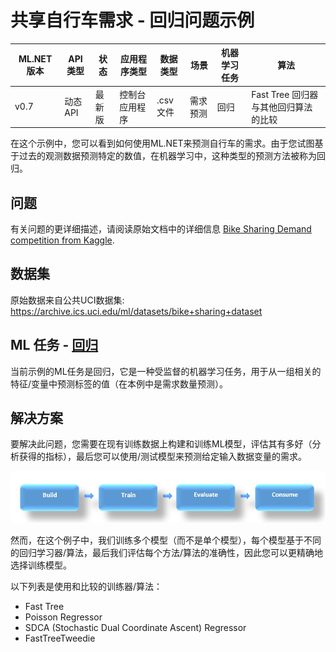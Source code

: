 # 共享自行车需求 - 回归问题示例

| ML.NET 版本 | API 类型          | 状态                        | 应用程序类型    | 数据类型 | 场景            | 机器学习任务                   | 算法                  |
|----------------|-------------------|-------------------------------|-------------|-----------|---------------------|---------------------------|-----------------------------|
| v0.7 | 动态 API |最新版 | 控制台应用程序 | .csv 文件 | 需求预测 | 回归 | Fast Tree 回归器与其他回归算法的比较|

在这个示例中，您可以看到如何使用ML.NET来预测自行车的需求。由于您试图基于过去的观测数据预测特定的数值，在机器学习中，这种类型的预测方法被称为回归。

## 问题

有关问题的更详细描述，请阅读原始文档中的详细信息 [
Bike Sharing Demand competition from Kaggle](https://www.kaggle.com/c/bike-sharing-demand).

## 数据集
原始数据来自公共UCI数据集:
https://archive.ics.uci.edu/ml/datasets/bike+sharing+dataset


## ML 任务 - [回归](https://docs.microsoft.com/en-us/dotnet/machine-learning/resources/tasks#regression)

当前示例的ML任务是回归，它是一种受监督的机器学习任务，用于从一组相关的特征/变量中预测标签的值（在本例中是需求数量预测）。

## 解决方案

要解决此问题，您需要在现有训练数据上构建和训练ML模型，评估其有多好（分析获得的指标），最后您可以使用/测试模型来预测给定输入数据变量的需求。

![Build -> Train -> Evaluate -> Consume](../shared_content/modelpipeline.png)

然而，在这个例子中，我们训练多个模型（而不是单个模型），每个模型基于不同的回归学习器/算法，最后我们评估每个方法/算法的准确性，因此您可以更精确地选择训练模型。

以下列表是使用和比较的训练器/算法：

- Fast Tree
- Poisson Regressor
- SDCA (Stochastic Dual Coordinate Ascent) Regressor
- FastTreeTweedie
